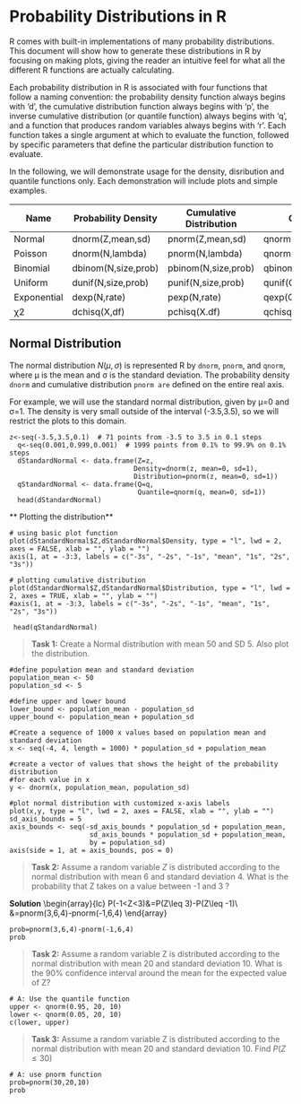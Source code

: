 # Probability Distributions in R

R comes with built-in implementations of many probability distributions. This document will show how to generate these distributions in R by focusing on making plots, giving the reader an intuitive feel for what all the different R functions are actually calculating.

Each probability distribution in R is associated with four functions that follow a naming convention: the probability density function always begins with ‘d’, the cumulative distribution function always begins with ‘p’, the inverse cumulative distribution (or quantile function) always begins with ‘q’, and a function that produces random variables always begins with ‘r’. Each function takes a single argument at which to evaluate the function, followed by specific parameters that define the particular distribution function to evaluate.

In the following, we will demonstrate usage for the density, disribution and quantile functions only. Each demonstration will include plots and simple examples.

|Name       |	Probability Density|	Cumulative Distribution|	Quantile           |
|-----------|--------------------|------------------------|--------------------|
|Normal     |	dnorm(Z,mean,sd)   |	pnorm(Z,mean,sd)       |	qnorm(Q,mean,sd)   |
|Poisson    |	dnorm(N,lambda)    |	pnorm(N,lambda)        |	qnorm(Q,lambda)    |
|Binomial   |	dbinom(N,size,prob)|	pbinom(N,size,prob)    |	qbinom(Q,size,prob)|
|Uniform    |	dunif(N,size,prob) |	punif(N,size,prob)     |	qunif(Q,size,prob) |
|Exponential|	dexp(N,rate)       |	pexp(N,rate)           |	qexp(Q,rate)       |
|χ2         |dchisq(X,df)        |	pchisq(X.df)           |	qchisq(X,df)       |


## Normal Distribution
The normal distribution $N(\mu,\sigma)$ is represented R by `dnorm`, `pnorm`, and `qnorm`, where μ
 is the mean and σ  is the standard deviation. The probability density `dnorm` and cumulative distribution `pnorm are` defined on the entire real axis.

For example, we will use the standard normal distribution, given by μ=0  and σ=1. The density is very small outside of the interval (-3.5,3.5), so we will restrict the plots to this domain.

```
z<-seq(-3.5,3.5,0.1)  # 71 points from -3.5 to 3.5 in 0.1 steps
  q<-seq(0.001,0.999,0.001)  # 1999 points from 0.1% to 99.9% on 0.1% steps
  dStandardNormal <- data.frame(Z=z, 
                               Density=dnorm(z, mean=0, sd=1),
                               Distribution=pnorm(z, mean=0, sd=1))  
  qStandardNormal <- data.frame(Q=q, 
                                Quantile=qnorm(q, mean=0, sd=1))  
  head(dStandardNormal)
```
** Plotting the distribution**

```
# using basic plot function
plot(dStandardNormal$Z,dStandardNormal$Density, type = "l", lwd = 2, axes = FALSE, xlab = "", ylab = "")
axis(1, at = -3:3, labels = c("-3s", "-2s", "-1s", "mean", "1s", "2s", "3s"))
```
```
# plotting cumulative distribution
plot(dStandardNormal$Z,dStandardNormal$Distribution, type = "l", lwd = 2, axes = TRUE, xlab = "", ylab = "")
#axis(1, at = -3:3, labels = c("-3s", "-2s", "-1s", "mean", "1s", "2s", "3s"))
```
```
 head(qStandardNormal)
```

>**Task 1:** Create a Normal distribution with mean 50 and SD 5. Also plot the distribution.

```
#define population mean and standard deviation
population_mean <- 50
population_sd <- 5

#define upper and lower bound
lower_bound <- population_mean - population_sd
upper_bound <- population_mean + population_sd

#Create a sequence of 1000 x values based on population mean and standard deviation
x <- seq(-4, 4, length = 1000) * population_sd + population_mean

#create a vector of values that shows the height of the probability distribution
#for each value in x
y <- dnorm(x, population_mean, population_sd)

#plot normal distribution with customized x-axis labels
plot(x,y, type = "l", lwd = 2, axes = FALSE, xlab = "", ylab = "")
sd_axis_bounds = 5
axis_bounds <- seq(-sd_axis_bounds * population_sd + population_mean,
                    sd_axis_bounds * population_sd + population_mean,
                    by = population_sd)
axis(side = 1, at = axis_bounds, pos = 0)
```
>**Task 2:** Assume a random variable $Z$ is distributed according to the normal distribution with mean 6 and standard deviation 4. What is the probability that Z takes on a value between -1 and 3 ?

**Solution**
\begin{array}{lc}
P(-1<Z<3)&=P(Z\leq 3)-P(Z\leq -1)\\
&=pnorm(3,6,4)-pnorm(-1,6,4)
\end{array}
```
prob=pnorm(3,6,4)-pnorm(-1,6,4)
prob
```

>**Task 2:** Assume a random variable Z is distributed according to the normal distribution with mean 20 and standard deviation 10. What is the 90% confidence interval around the mean for the expected value of Z?

```
# A: Use the quantile function
upper <- qnorm(0.95, 20, 10)
lower <- qnorm(0.05, 20, 10)
c(lower, upper)
```

>**Task 3:** Assume a random variable Z is distributed according to the normal distribution with mean 20 and standard deviation 10. Find $P(Z\leq 30)$

```
# A: use pnorm function
prob=pnorm(30,20,10)
prob
```
